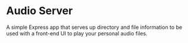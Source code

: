 # Audio Server

A simple Express app that serves up directory and file information to be used with a front-end UI to play your personal audio files.
